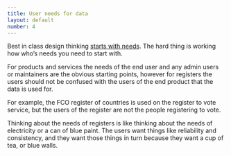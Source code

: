 ```yaml
---
title: User needs for data
layout: default
number: 4
---
```


Best in class design thinking [starts with needs](https://web.archive.org/web/20140628221103/https://www.gov.uk/design-principles). The hard thing is working how who’s needs you need to start with.

For products and services the needs of the end user and any admin users or maintainers are the obvious starting points, however for registers the users should not be confused with the users of the end product that the data is used for.

For example, the FCO register of countries is used on the register to vote service, but the users of the register are not the people registering to vote.

Thinking about the needs of registers is like thinking about the needs of electricity or a can of blue paint. The users want things like reliability and consistency, and they want those things in turn because they want a cup of tea, or blue walls.
